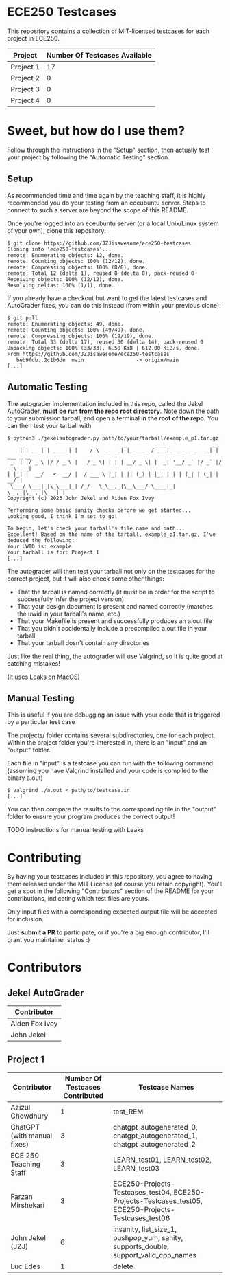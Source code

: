 # ECE250 Testcases

This repository contains a collection of MIT-licensed testcases for each project in ECE250.

| Project | Number Of Testcases Available |
|---------|-------------------------------|
| Project 1 | 17 |
| Project 2 | 0 |
| Project 3 | 0 |
| Project 4 | 0 |


# Sweet, but how do I use them?

Follow through the instructions in the "Setup" section, then actually test your project by following the "Automatic Testing" section.

## Setup

As recommended time and time again by the teaching staff, it is highly recommended you do your testing from an eceubuntu server.
Steps to connect to such a server are beyond the scope of this README.

Once you're logged into an eceubuntu server (or a local Unix/Linux system of your own), clone this repository:

```
$ git clone https://github.com/JZJisawesome/ece250-testcases
Cloning into 'ece250-testcases'...
remote: Enumerating objects: 12, done.
remote: Counting objects: 100% (12/12), done.
remote: Compressing objects: 100% (8/8), done.
remote: Total 12 (delta 1), reused 8 (delta 0), pack-reused 0
Receiving objects: 100% (12/12), done.
Resolving deltas: 100% (1/1), done.
```

If you already have a checkout but want to get the latest testcases and AutoGrader fixes, you can do this instead (from within your previous clone):

```
$ git pull
remote: Enumerating objects: 49, done.
remote: Counting objects: 100% (49/49), done.
remote: Compressing objects: 100% (19/19), done.
remote: Total 33 (delta 17), reused 30 (delta 14), pack-reused 0
Unpacking objects: 100% (33/33), 6.58 KiB | 612.00 KiB/s, done.
From https://github.com/JZJisawesome/ece250-testcases
   beb9fdb..2c1b6de  main                 -> origin/main
[...]
```

## Automatic Testing

The autograder implementation included in this repo, called the Jekel AutoGrader, **must be run from the repo root directory**.
Note down the path to your submission tarball, and open a terminal **in the root of the repo**. You can then test your tarball with

```
$ python3 ./jekelautograder.py path/to/your/tarball/example_p1.tar.gz
     _      _        _      _         _         ____               _
    | | ___| | _____| |    / \  _   _| |_ ___  / ___|_ __ __ _  __| | ___ _ __
 _  | |/ _ \ |/ / _ \ |   / _ \| | | | __/ _ \| |  _| '__/ _` |/ _` |/ _ \ '__|
| |_| |  __/   <  __/ |  / ___ \ |_| | || (_) | |_| | | | (_| | (_| |  __/ |
 \___/ \___|_|\_\___|_| /_/   \_\__,_|\__\___/ \____|_|  \__,_|\__,_|\___|_|
Copyright (c) 2023 John Jekel and Aiden Fox Ivey

Performing some basic sanity checks before we get started...
Looking good, I think I'm set to go!

To begin, let's check your tarball's file name and path...
Excellent! Based on the name of the tarball, example_p1.tar.gz, I've deduced the following:
Your UWID is: example
Your tarball is for: Project 1
[...]
```

The autograder will then test your tarball not only on the testcases for the correct project, but it will also check some other things:

- That the tarball is named correctly (it must be in order for the script to successfully infer the project version)
- That your design document is present and named correctly (matches the uwid in your tarball's name, etc.)
- That your Makefile is present and successfully produces an a.out file
- That you didn't accidentally include a precompiled a.out file in your tarball
- That your tarball dosn't contain any directories

Just like the real thing, the autograder will use Valgrind, so it is quite good at catching mistakes!

(It uses Leaks on MacOS)

## Manual Testing

This is useful if you are debugging an issue with your code that is triggered by a particular test case

The projects/ folder contains several subdirectories, one for each project.
Within the project folder you're interested in, there is an "input" and an "output" folder.

Each file in "input" is a testcase you can run with the following command (assuming you have
Valgrind installed and your code is compiled to the binary a.out)

```
$ valgrind ./a.out < path/to/testcase.in
[...]
```

You can then compare the results to the corresponding file in the "output" folder to ensure your program produces the correct output!

TODO instructions for manual testing with Leaks

# Contributing

By having your testcases included in this repository, you agree to having them released under the MIT License (of course you retain copyright).
You'll get a spot in the following "Contributors" section of the README for your contributions, indicating which test files are yours.

Only input files with a corresponding expected output file will be accepted for inclusion.

Just **submit a PR** to participate, or if you're a big enough contributor, I'll grant you maintainer status :)

# Contributors

## Jekel AutoGrader

| Contributor |
|-------------|
| Aiden Fox Ivey |
| John Jekel |

## Project 1

| Contributor | Number Of Testcases Contributed | Testcase Names |
|-------------|---------------------------------|-------|
| Azizul Chowdhury | 1 | test_REM |
| ChatGPT (with manual fixes) | 3 | chatgpt_autogenerated_0, chatgpt_autogenerated_1, chatgpt_autogenerated_2 |
| ECE 250 Teaching Staff | 3 | LEARN_test01, LEARN_test02, LEARN_test03 |
| Farzan Mirshekari | 3 | ECE250-Projects-Testcases_test04, ECE250-Projects-Testcases_test05, ECE250-Projects-Testcases_test06 |
| John Jekel (JZJ) | 6 | insanity, list_size_1, pushpop_yum, sanity, supports_double, support_valid_cpp_names |
| Luc Edes | 1 | delete |
